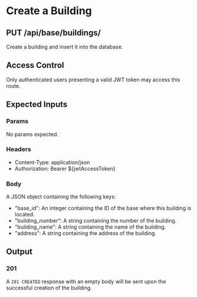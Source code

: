 # Create a Building

## PUT /api/base/buildings/

Create a building and insert it into the database.

## Access Control

Only authenticated users presenting a valid JWT token may access this route.

## Expected Inputs

### Params

No params expected.

### Headers

- Content-Type: application/json
- Authorization: Bearer ${jwtAccessToken}

### Body

A JSON object containing the following keys:
- "base_id": An integer containing the ID of the base where this building is located.
- "building_number": A string containing the number of the building.
- "building_name": A string containing the name of the building.
- "address": A string containing the address of the building.

## Output

### 201

A `201 CREATED` response with an empty body will be sent upon the successful creation of the building.